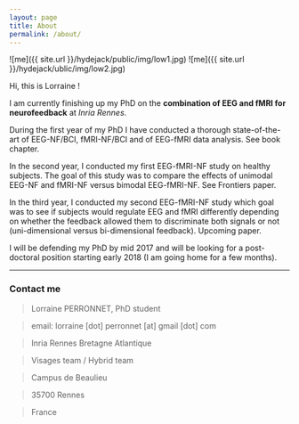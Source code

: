 ```yaml
---
layout: page
title: About
permalink: /about/
---
```


![me]({{ site.url }}/hydejack/public/img/low1.jpg)
![me]({{ site.url }}/hydejack/ublic/img/low2.jpg)

Hi, this is Lorraine ! 

I am currently finishing up my PhD on the **combination of EEG and fMRI for neurofeedback** at _Inria Rennes_. 

During the first year of my PhD I have conducted a thorough state-of-the-art of EEG-NF/BCI, fMRI-NF/BCI and of EEG-fMRI data analysis. See book chapter.

In the second year, I conducted my first EEG-fMRI-NF study on healthy subjects. The goal of this study was to compare the effects of unimodal EEG-NF and fMRI-NF versus bimodal EEG-fMRI-NF. See Frontiers paper.

In the third year, I conducted my second EEG-fMRI-NF study which goal was to see if subjects would regulate EEG and fMRI differently depending on whether the feedback allowed them to discriminate both signals or not (uni-dimensional versus bi-dimensional feedback). Upcoming paper.

I will be defending my PhD by mid 2017 and will be looking for a post-doctoral position starting early 2018 (I am going home for a few months).

___



### Contact me

> Lorraine PERRONNET, PhD student

> email: lorraine [dot] perronnet [at] gmail [dot] com

> Inria Rennes Bretagne Atlantique

> Visages team / Hybrid team

> Campus de Beaulieu

> 35700 Rennes

> France
